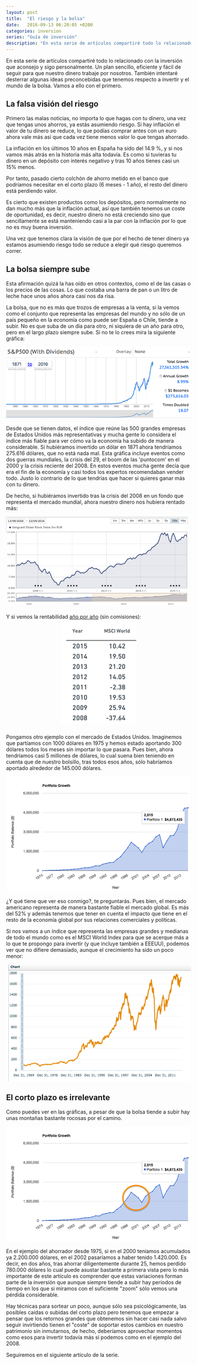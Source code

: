 ```yaml
---
layout: post
title:  "El riesgo y la bolsa"
date:   2016-09-13 06:20:05 +0200
categories: inversion
series: "Guía de inversión"
description: "En esta serie de artículos compartiré todo lo relacionado con la inversión que aconsejo. Un plan sencillo, eficiente y fácil de seguir para que nuestro dinero trabaje por nosotros"
---
```


En esta serie de artículos compartiré todo lo relacionado con la inversión que aconsejo y sigo personalmente. Un plan sencillo, eficiente y fácil de seguir para que nuestro dinero trabaje por nosotros. También intentaré desterrar algunas ideas preconcebidas que tenemos respecto a invertir y el mundo de la bolsa. Vamos a ello con el primero.


## La falsa visión del riesgo

Primero las malas noticias, no importa lo que hagas con tu dinero, una vez que tengas unos ahorros, ya estás asumiendo riesgo. Si hay inflación el valor de tu dinero se reduce, lo que podías comprar antes con un euro ahora vale más así que cada vez tiene menos valor lo que tengas ahorrado.

La inflación en los últimos 10 años en España ha sido del 14.9 %, y si nos vamos más atrás en la historia más alta todavía. Es como si tuvieras tu dinero en un depósito con interés negativo y tras 10 años tienes casi un 15% menos. 

Por tanto, pasado cierto colchón de ahorro metido en el banco que podríamos necesitar en el corto plazo (6 meses - 1 año), el resto del dinero está perdiendo valor.

Es cierto que existen productos como los depósitos, pero normalmente no dan mucho más que la inflación actual, así que también tenemos un coste de oportunidad, es decir, nuestro dinero no está creciendo sino que sencillamente se está manteniendo casi a la par con la inflación por lo que no es muy buena inversión.

Una vez que tenemos clara la visión de que por el hecho de tener dinero ya estamos asumiendo riesgo todo se reduce a elegir qué riesgo queremos correr.

## La bolsa siempre sube

Esta afirmación quizá la has oído en otros contextos, como el de las casas o los precios de las cosas. Lo que costaba una barra de pan o un litro de leche hace unos años ahora casi nos da risa.

La bolsa, que no es más que trozos de empresas a la venta, si la vemos como el conjunto que representa las empresas del mundo y no sólo de un país pequeño en la economía como puede ser España o Chile, tiende a subir. No es que suba de un día para otro, ni siquiera de un año para otro, pero en el largo plazo siempre sube. Si no te lo crees mira la siguiente gráfica:

![S&P 500](/assets/img/sp500.png)

Desde que se tienen datos, el índice que reúne las 500 grandes empresas de Estados Unidos más representativas y mucha gente lo considera el índice más fiable para ver cómo va la economía ha subido de manera considerable. Si hubiéramos invertido un dólar en 1871 ahora tendríamos 275.616 dólares, que no está nada mal. Esta gráfica incluye eventos como dos guerras mundiales, la crisis del 29, el boom de las 'puntocom' en el 2000 y la crisis reciente del 2008. En estos eventos mucha gente decía que era el fin de la economía y casi todos los expertos recomendaban vender todo. Justo lo contrario de lo que tendrías que hacer si quieres ganar más con tu dinero. 

De hecho, si hubiéramos invertido tras la crisis del 2008 en un fondo que representa el mercado mundial, ahora nuestro dinero nos hubiera rentado más:

![Vanguard](/assets/img/vanguard.png)

Y si vemos la rentabilidad [año por año](https://www.msci.com/documents/10199/890dd84d-3750-4656-87f2-1229ed5a5d6e) (sin comisiones):

<center>
<img style="padding-bottom:10px; margin-top:-10px" src="/assets/img/msci_table.png"/>
</center>

Pongamos otro ejemplo con el mercado de Estados Unidos. Imaginemos que partíamos con 1000 dólares en 1975 y hemos estado aportando 300 dólares todos los meses sin importar lo que pasara. Pues bien, ahora tendríamos casi 5 millones de dólares, lo cual suena bien teniendo en cuenta que de nuestro bolsillo, tras todos esos años, sólo habríamos aportado alrededor de 145.000 dólares.

![S&P 500](/assets/img/sp50075.png)

¿Y qué tiene que ver eso conmigo?, te preguntarás. Pues bien, el mercado americano representa de manera bastante fiable el mercado global. Es más del 52% y además tenemos que tener en cuenta el impacto que tiene en el resto de la economía global por sus relaciones comerciales y políticas.

Si nos vamos a un índice que representa las empresas grandes y medianas de todo el mundo como es el MSCI World Index para que se acerque más a lo que te propongo para invertir (y que incluye también a EEEUU), podemos ver que no difiere demasiado, aunque el crecimiento ha sido un poco menor:

![MSCI](/assets/img/msci.png)

## El corto plazo es irrelevante

Como puedes ver en las gráficas, a pesar de que la bolsa tiende a subir hay unas montañas bastante rocosas por el camino.

![S&P 500](/assets/img/sp50075_1.png)


En el ejemplo del ahorrador desde 1975, si en el 2000 teníamos acumulados ya 2.200.000 dólares, en el 2002 pasaríamos a haber tenido 1.420.000. Es decir, en dos años, tras ahorrar diligentemente durante 25, hemos perdido 780.000 dólares lo cual puede asustar bastante a primera vista pero lo más importante de este artículo es comprender que estas variaciones forman parte de la inversión que aunque siempre tiende a subir hay periodos de tiempo en los que si miramos con el suficiente "zoom" sólo vemos una pérdida considerable.

Hay técnicas para sortear un poco, aunque sólo sea psicológicamente, las posibles caídas o subidas del corto plazo pero tenemos que empezar a pensar que los retornos grandes que obtenemos sin hacer casi nada salvo seguir invirtiendo tienen el "coste" de soportar estos cambios en nuestro patrimonio sin inmutarnos, de hecho, deberíamos aprovechar momentos como esos para invertir todavía más si podemos como en el ejemplo del 2008.

Seguiremos en el siguiente artículo de la serie.
